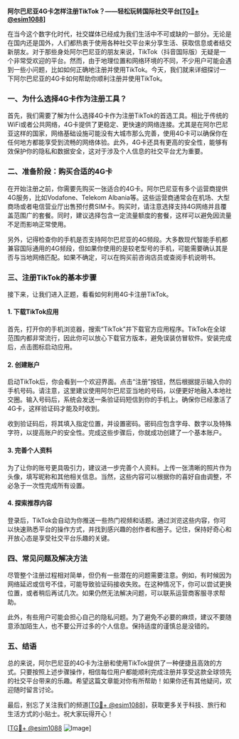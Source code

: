 **阿尔巴尼亚4G卡怎样注册TikTok？——轻松玩转国际社交平台[[TG💪+ @esim1088](https://t.me/s/esim1088)]**

在当今这个数字化时代，社交媒体已经成为我们生活中不可或缺的一部分。无论是在国内还是国外，人们都热衷于使用各种社交平台来分享生活、获取信息或者结交新朋友。对于那些身处阿尔巴尼亚的朋友来说，TikTok（抖音国际版）无疑是一个非常受欢迎的平台。然而，由于地理位置和网络环境的不同，不少用户可能会遇到一些小问题，比如如何正确地注册并使用TikTok。今天，我们就来详细探讨一下阿尔巴尼亚的4G卡如何帮助你顺利注册并使用TikTok。

### **一、为什么选择4G卡作为注册工具？**

首先，我们需要了解为什么选择4G卡作为注册TikTok的首选工具。相比于传统的WiFi或者公共网络，4G卡提供了更稳定、更快速的网络连接。尤其是在阿尔巴尼亚这样的国家，网络基础设施可能没有大城市那么完善，使用4G卡可以确保你在任何地方都能享受到流畅的网络体验。此外，4G卡还具有更高的安全性，能够有效保护你的隐私和数据安全，这对于涉及个人信息的社交平台尤为重要。

### **二、准备阶段：购买合适的4G卡**

在开始注册之前，你需要先购买一张适合的4G卡。阿尔巴尼亚有多个运营商提供4G服务，比如Vodafone、Telekom Albania等。这些运营商通常会在机场、大型商场或者电信营业厅出售预付费SIM卡。购买时，请注意选择支持4G网络并且覆盖范围广的套餐。同时，建议选择包含一定流量额度的套餐，这样可以避免因流量不足而影响正常使用。

另外，记得检查你的手机是否支持阿尔巴尼亚的4G频段。大多数现代智能手机都兼容国际通用的4G频段，但如果你使用的是较老型号的手机，可能需要确认其是否与当地网络匹配。如果不确定，可以在购买前咨询店员或查阅手机说明书。

### **三、注册TikTok的基本步骤**

接下来，让我们进入正题，看看如何利用4G卡注册TikTok。

#### **1. 下载TikTok应用**

首先，打开你的手机浏览器，搜索“TikTok”并下载官方应用程序。TikTok在全球范围内都非常流行，因此你可以放心下载官方版本，避免误装仿冒软件。安装完成后，点击图标启动应用。

#### **2. 创建账户**

启动TikTok后，你会看到一个欢迎界面。点击“注册”按钮，然后根据提示输入你的手机号码。请注意，这里建议使用阿尔巴尼亚当地的号码，以便更好地融入本地社交圈。输入号码后，系统会发送一条验证码短信到你的手机上。确保你已经激活了4G卡，这样验证码才能及时收到。

收到验证码后，将其填入指定位置，并设置密码。密码应包含字母、数字以及特殊字符，以提高账户的安全性。完成这些步骤后，你就成功创建了一个基本账户。

#### **3. 完善个人资料**

为了让你的账号更具吸引力，建议进一步完善个人资料。上传一张清晰的照片作为头像，填写昵称和其他相关信息。当然，这些内容可以根据你的喜好自由调整，不必急于一次性完成所有设置。

#### **4. 探索推荐内容**

登录后，TikTok会自动为你推送一些热门视频和话题。通过浏览这些内容，你可以快速熟悉平台的操作方式，并找到感兴趣的创作者和圈子。记住，保持好奇心和开放心态是享受社交平台乐趣的关键。

### **四、常见问题及解决方法**

尽管整个注册过程相对简单，但仍有一些潜在的问题需要注意。例如，有时候因为网络延迟或信号不佳，可能导致验证码接收失败。在这种情况下，你可以尝试更换位置，或者稍后再试几次。如果仍然无法解决问题，可以联系运营商客服寻求帮助。

此外，有些用户可能会担心自己的隐私问题。为了避免不必要的麻烦，建议不要随意添加陌生人，也不要公开过多的个人信息。保持适度的谨慎总是没错的。

### **五、结语**

总的来说，阿尔巴尼亚的4G卡为注册和使用TikTok提供了一种便捷且高效的方式。只要按照上述步骤操作，相信每位用户都能顺利完成注册并享受这款全球领先的社交平台带来的乐趣。希望这篇文章能对你有所帮助！如果你还有其他疑问，欢迎随时留言讨论。

最后，别忘了关注我们的频道[[TG💪+ @esim1088](https://t.me/s/esim1088)]，获取更多关于科技、旅行和生活方式的小贴士。祝大家玩得开心！

[[TG💪+ @esim1088](https://t.me/s/esim1088) ![Image](https://i.postimg.cc/4NQfJmqS/Snipaste-2025-05-13-00-14-12.png)]